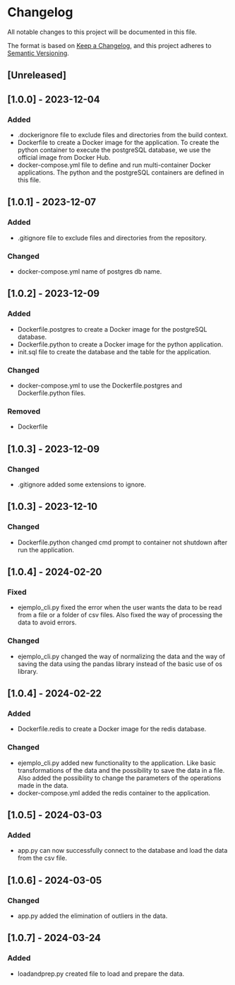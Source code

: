 # Changelog

All notable changes to this project will be documented in this file.

The format is based on [Keep a Changelog](https://keepachangelog.com/en/1.0.0/),
and this project adheres to [Semantic Versioning](https://semver.org/spec/v2.0.0.html).

## [Unreleased]

## [1.0.0] - 2023-12-04

### Added

- .dockerignore file to exclude files and directories from the build context.
- Dockerfile to create a Docker image for the application. To create the python container to execute the postgreSQL database, we use the official image from Docker Hub.
- docker-compose.yml file to define and run multi-container Docker applications. The python and the postgreSQL containers are defined in this file.

## [1.0.1] - 2023-12-07

### Added

- .gitignore file to exclude files and directories from the repository.

### Changed

- docker-compose.yml name of postgres db name.

## [1.0.2] - 2023-12-09

### Added

- Dockerfile.postgres to create a Docker image for the postgreSQL database.
- Dockerfile.python to create a Docker image for the python application.
- init.sql file to create the database and the table for the application.

### Changed

- docker-compose.yml to use the Dockerfile.postgres and Dockerfile.python files.

### Removed

- Dockerfile

## [1.0.3] - 2023-12-09

### Changed

- .gitignore added some extensions to ignore.

## [1.0.3] - 2023-12-10

### Changed

- Dockerfile.python changed cmd prompt to container not shutdown after run the application.

## [1.0.4] - 2024-02-20

### Fixed

- ejemplo_cli.py fixed the error when the user wants the data to be read from a file or a folder of csv files. Also fixed the way of processing the data to avoid errors.

### Changed

- ejemplo_cli.py changed the way of normalizing the data and the way of saving the data using the pandas library instead of the basic use of os library.

## [1.0.4] - 2024-02-22

### Added

- Dockerfile.redis to create a Docker image for the redis database.

### Changed

- ejemplo_cli.py added new functionality to the application. Like basic transformations of the data and the possibility to save the data in a file. Also added the possibility to change the parameters of the operations made in the data.
- docker-compose.yml added the redis container to the application.

## [1.0.5] - 2024-03-03

### Added
- app.py can now successfully connect to the database and load the data from the csv file.

## [1.0.6] - 2024-03-05

### Changed
- app.py added the elimination of outliers in the data.

## [1.0.7] - 2024-03-24

### Added 
- loadandprep.py created file to load and prepare the data.